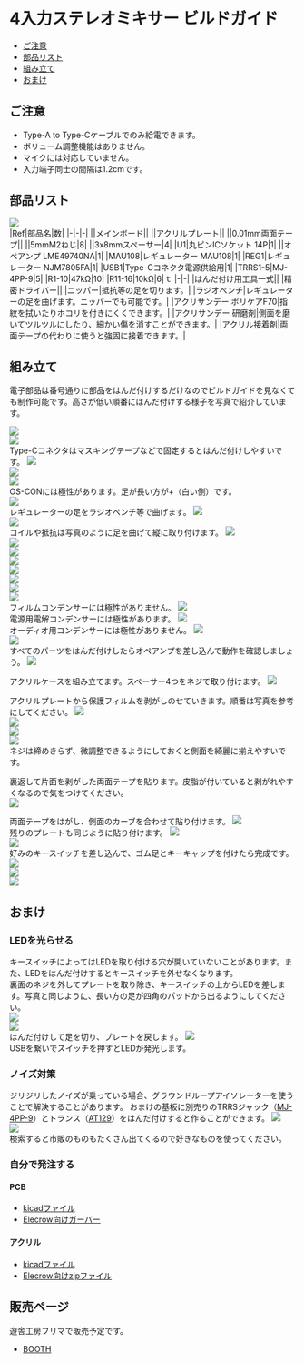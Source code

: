 # 4入力ステレオミキサー ビルドガイド
- [ご注意](#ご注意)
- [部品リスト](#部品リスト)
- [組み立て](#組み立て)
- [おまけ](#おまけ)

## ご注意
- Type-A to Type-Cケーブルでのみ給電できます。
- ボリューム調整機能はありません。
- マイクには対応していません。
- 入力端子同士の間隔は1.2cmです。

## 部品リスト
![](img/IMG_9521.jpeg)  
|Ref|部品名|数|
|-|-|-|
||メインボード||
||アクリルプレート||
||0.01mm両面テープ||
||5mmM2ねじ|8|
||3x8mmスペーサー|4|
|U1|丸ピンICソケット 14P|1|
||オペアンプ LME49740NA|1|
|MAU108|レギュレーター MAU108|1|
|REG1|レギュレーター NJM7805FA|1|
|USB1|Type-Cコネクタ電源供給用|1|
|TRRS1-5|MJ-4PP-9|5|
|R1-10|47kΩ|10|
|R11-16|10kΩ|6|ｔ
|-|-|
|はんだ付け用工具一式||
|精密ドライバー||
|ニッパー|抵抗等の足を切ります。|
|ラジオペンチ|レギュレーターの足を曲げます。ニッパーでも可能です。|
|アクリサンデー ポリケアF70|指紋を拭いたりホコリを付きにくくできます。|
|アクリサンデー 研磨剤|側面を磨いてツルツルにしたり、細かい傷を消すことができます。|
|アクリル接着剤|両面テープの代わりに使うと強固に接着できます。|

## 組み立て
電子部品は番号通りに部品をはんだ付けするだけなのでビルドガイドを見なくても制作可能です。高さが低い順番にはんだ付けする様子を写真で紹介しています。  

![](img/IMG_8893.jpeg)  
![](img/IMG_8897.jpeg)  
Type-Cコネクタはマスキングテープなどで固定するとはんだ付けしやすいです。
![](img/IMG_8900.jpeg)  
![](img/IMG_8905.jpeg)  
![](img/IMG_8906.jpeg)  
OS-CONには極性があります。足が長い方が+（白い側）です。  
![](img/IMG_8908.jpeg)  
レギュレーターの足をラジオペンチ等で曲げます。
![](img/IMG_8909.jpeg)  
![](img/IMG_8910.jpeg)  
コイルや抵抗は写真のように足を曲げて縦に取り付けます。
![](img/IMG_8911.jpeg)  
![](img/IMG_8912.jpeg)  
![](img/IMG_8913.jpeg)  
![](img/IMG_8914.jpeg)  
![](img/IMG_8915.jpeg)  
![](img/IMG_8917.jpeg)  
![](img/IMG_8919.jpeg)  
![](img/IMG_8921.jpeg)  
フィルムコンデンサーには極性がありません。
![](img/IMG_8922.jpeg)  
電源用電解コンデンサーには極性があります。
![](img/IMG_8923.jpeg)  
オーディオ用コンデンサーには極性がありません。
![](img/IMG_8924.jpeg)  
![](img/IMG_8925.jpeg)  
すべてのパーツをはんだ付けしたらオペアンプを差し込んで動作を確認しましょう。
![](img/IMG_8930.jpeg)  

アクリルケースを組み立てます。スペーサー4つをネジで取り付けます。
![](img/IMG_9523.jpeg)  

アクリルプレートから保護フィルムを剥がしのせていきます。順番は写真を参考にしてください。
![](img/IMG_9524.jpeg)  
![](img/IMG_9526.jpeg)  
![](img/IMG_9527.jpeg)  
![](img/IMG_9529.jpeg)  
ネジは締めきらず、微調整できるようにしておくと側面を綺麗に揃えやすいです。  
  
裏返して片面を剥がした両面テープを貼ります。皮脂が付いていると剥がれやすくなるので気をつけてください。  
![](img/IMG_9533.jpeg)  

両面テープをはがし、側面のカーブを合わせて貼り付けます。
![](img/IMG_9535.jpeg)  
残りのプレートも同じように貼り付けます。
![](img/IMG_9536.jpeg)  
![](img/IMG_9538.jpeg)  
好みのキースイッチを差し込んで、ゴム足とキーキャップを付けたら完成です。 
![](img/IMG_9540.jpeg)  
![](img/IMG_9542.jpeg)  
![](img/IMG_9808.jpg) 


## おまけ
### LEDを光らせる
キースイッチによってはLEDを取り付ける穴が開いていないことがあります。また、LEDをはんだ付けするとキースイッチを外せなくなります。  
裏面のネジを外してプレートを取り除き、キースイッチの上からLEDを差します。写真と同じように、長い方の足が四角のパッドから出るようにしてください。  
![](img/IMG_9805.jpeg)  
![](img/IMG_9547.jpeg)  
はんだ付けして足を切り、プレートを戻します。
![](img/IMG_9548.jpeg)  
USBを繋いでスイッチを押すとLEDが発光します。

### ノイズ対策
ジリジリしたノイズが乗っている場合、グラウンドループアイソレーターを使うことで解決することがあります。
おまけの基板に別売りのTRRSジャック（[MJ-4PP-9](https://akizukidenshi.com/catalog/g/gC-06070/)）とトランス（[AT129](https://akizukidenshi.com/catalog/g/gP-14522/)）をはんだ付けすると作ることができます。
![](img/IMG_8887.jpeg)  
![](img/IMG_8891.jpeg)  
検索すると市販のものもたくさん出てくるので好きなものを使ってください。

### 自分で発注する
#### PCB
- [kicadファイル](https://github.com/Taro-Hayashi/4-input-stereo-mixer/releases/download/pcbandacrylic/mixer_pcb.zip)
- [Elecrow向けガーバー](https://github.com/Taro-Hayashi/4-input-stereo-mixer/releases/download/pcbandacrylic/mixer_80x70.zip)
#### アクリル
- [kicadファイル](https://github.com/Taro-Hayashi/4-input-stereo-mixer/releases/download/pcbandacrylic/mixer_acrylic.zip)
- [Elecrow向けzipファイル](https://github.com/Taro-Hayashi/4-input-stereo-mixer/releases/download/pcbandacrylic/mixer_3mm_183x169.zip)
## 販売ページ
遊舎工房フリマで販売予定です。
- [BOOTH](https://tarohayashi.booth.pm/items/4144494)  
